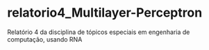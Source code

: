 # relatorio4_Multilayer-Perceptron
Relatório 4 da disciplina de tópicos especiais em engenharia de computação, usando RNA
